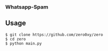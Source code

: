 ### Whatsapp-Spam
## Usage
    $ git clone https://github.com/zero0xy/zero
    $ cd zero
    $ python main.py
